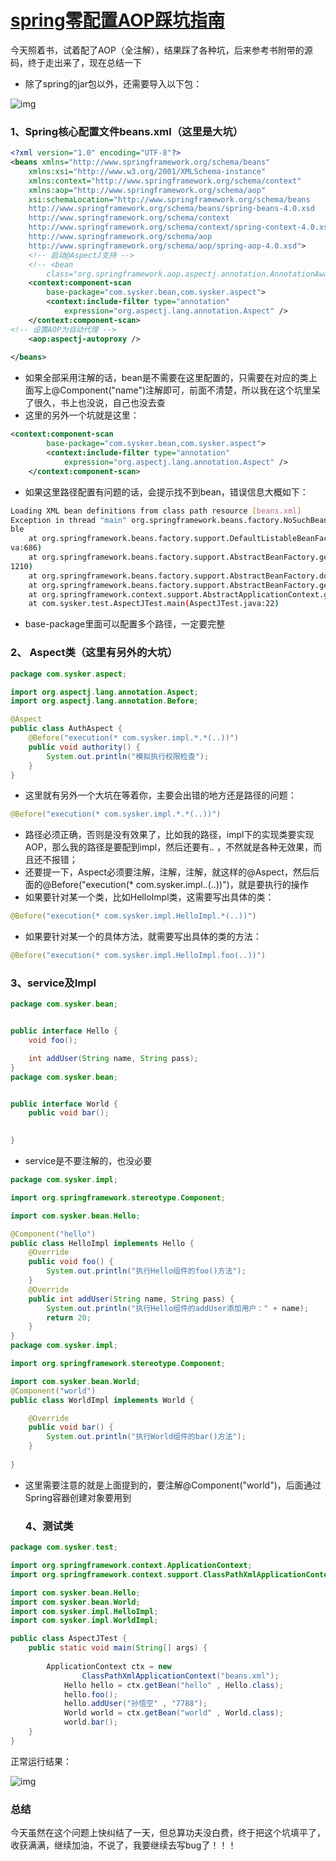 # [spring零配置AOP踩坑指南](https://www.cnblogs.com/caoleiCoding/p/9245644.html)



今天照着书，试着配了AOP（全注解），结果踩了各种坑，后来参考书附带的源码，终于走出来了，现在总结一下

- 除了spring的jar包以外，还需要导入以下包：

![img](https://images2018.cnblogs.com/blog/1077694/201806/1077694-20180629230513035-552267984.png)

### 1、Spring核心配置文件beans.xml（这里是大坑）

```xml
<?xml version="1.0" encoding="UTF-8"?>
<beans xmlns="http://www.springframework.org/schema/beans"
    xmlns:xsi="http://www.w3.org/2001/XMLSchema-instance"
    xmlns:context="http://www.springframework.org/schema/context"
    xmlns:aop="http://www.springframework.org/schema/aop"
    xsi:schemaLocation="http://www.springframework.org/schema/beans 
    http://www.springframework.org/schema/beans/spring-beans-4.0.xsd
    http://www.springframework.org/schema/context
    http://www.springframework.org/schema/context/spring-context-4.0.xsd
    http://www.springframework.org/schema/aop
    http://www.springframework.org/schema/aop/spring-aop-4.0.xsd">
    <!-- 启动@AspectJ支持 -->
    <!-- <bean
        class="org.springframework.aop.aspectj.annotation.AnnotationAwareAspectJAutoProxyCreator" /> -->
    <context:component-scan
        base-package="com.sysker.bean,com.sysker.aspect">
        <context:include-filter type="annotation"
            expression="org.aspectj.lang.annotation.Aspect" />
    </context:component-scan>
<!-- 设置AOP为自动代理 -->
    <aop:aspectj-autoproxy />
    
</beans>
```

- 如果全部采用注解的话，bean是不需要在这里配置的，只需要在对应的类上面写上@Component("name")注解即可，前面不清楚，所以我在这个坑里呆了很久，书上也没说，自己也没去查
- 这里的另外一个坑就是这里：

```xml
<context:component-scan
        base-package="com.sysker.bean,com.sysker.aspect">
        <context:include-filter type="annotation"
            expression="org.aspectj.lang.annotation.Aspect" />
    </context:component-scan>
```

- 如果这里路径配置有问题的话，会提示找不到bean，错误信息大概如下：

```sh
Loading XML bean definitions from class path resource [beans.xml]
Exception in thread "main" org.springframework.beans.factory.NoSuchBeanDefinitionException: No bean named 'hello' availa
ble
    at org.springframework.beans.factory.support.DefaultListableBeanFactory.getBeanDefinition(DefaultListableBeanFactory.ja
va:686)
    at org.springframework.beans.factory.support.AbstractBeanFactory.getMergedLocalBeanDefinition(AbstractBeanFactory.java:
1210)
    at org.springframework.beans.factory.support.AbstractBeanFactory.doGetBean(AbstractBeanFactory.java:291)
    at org.springframework.beans.factory.support.AbstractBeanFactory.getBean(AbstractBeanFactory.java:204)
    at org.springframework.context.support.AbstractApplicationContext.getBean(AbstractApplicationContext.java:1095)
    at com.sysker.test.AspectJTest.main(AspectJTest.java:22)
```

- base-package里面可以配置多个路径，一定要完整

### 2、 Aspect类（这里有另外的大坑）

```java
package com.sysker.aspect;

import org.aspectj.lang.annotation.Aspect;
import org.aspectj.lang.annotation.Before;

@Aspect
public class AuthAspect {
    @Before("execution(* com.sysker.impl.*.*(..))")
    public void authority() {
        System.out.println("模拟执行权限检查");
    }
}
```

- 这里就有另外一个大坑在等着你，主要会出错的地方还是路径的问题：

```java
@Before("execution(* com.sysker.impl.*.*(..))")
```

- 路径必须正确，否则是没有效果了，比如我的路径，impl下的实现类要实现AOP，那么我的路径是要配到impl，然后还要有.*.* ，不然就是各种无效果，而且还不报错；
- 还要提一下，Aspect必须要注解，注解，注解，就这样的@Aspect，然后后面的@Before("execution(* com.sysker.impl.*.*(..))")，就是要执行的操作
- 如果要针对某一个类，比如HelloImpl类，这需要写出具体的类：

```java
@Before("execution(* com.sysker.impl.HelloImpl.*(..))")
```

- 如果要针对某一个的具体方法，就需要写出具体的类的方法：

```java
@Before("execution(* com.sysker.impl.HelloImpl.foo(..))")
```

### 3、service及Impl

```java
package com.sysker.bean;


public interface Hello {
    void foo();

    int addUser(String name, String pass);
}
package com.sysker.bean;


public interface World {
    public void bar();

    
}
```

- service是不要注解的，也没必要

```java
package com.sysker.impl;

import org.springframework.stereotype.Component;

import com.sysker.bean.Hello;

@Component("hello")
public class HelloImpl implements Hello {
    @Override
    public void foo() {
        System.out.println("执行Hello组件的foo()方法");
    }
    @Override
    public int addUser(String name, String pass) {
        System.out.println("执行Hello组件的addUser添加用户：" + name);
        return 20;
    }
}
package com.sysker.impl;

import org.springframework.stereotype.Component;

import com.sysker.bean.World;
@Component("world")
public class WorldImpl implements World {

    @Override
    public void bar() {
        System.out.println("执行World组件的bar()方法");
    }
    
}
```

- 这里需要注意的就是上面提到的，要注解@Component("world")，后面通过Spring容器创建对象要用到

  ### 4、测试类

```java
package com.sysker.test;

import org.springframework.context.ApplicationContext;
import org.springframework.context.support.ClassPathXmlApplicationContext;

import com.sysker.bean.Hello;
import com.sysker.bean.World;
import com.sysker.impl.HelloImpl;
import com.sysker.impl.WorldImpl;

public class AspectJTest {
    public static void main(String[] args) {
     
        ApplicationContext ctx = new
                ClassPathXmlApplicationContext("beans.xml");
            Hello hello = ctx.getBean("hello" , Hello.class);
            hello.foo();
            hello.addUser("孙悟空" , "7788");
            World world = ctx.getBean("world" , World.class);
            world.bar();
    }
}
```

正常运行结果：

![img](https://images2018.cnblogs.com/blog/1077694/201806/1077694-20180629225346207-312680097.png)

### 总结

今天虽然在这个问题上快纠结了一天，但总算功夫没白费，终于把这个坑填平了，收获满满，继续加油，不说了，我要继续去写bug了！！！



